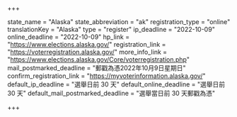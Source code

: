 +++

state_name = "Alaska"
state_abbreviation = "ak"
registration_type = "online"
translationKey = "Alaska"
type = "register"
ip_deadline = "2022-10-09"
online_deadline = "2022-10-09"
hp_link = "https://www.elections.alaska.gov/"
registration_link = "https://voterregistration.alaska.gov/"
more_info_link = "https://www.elections.alaska.gov/Core/voterregistration.php"
mail_postmarked_deadline = "郵戳為憑2022年10月9日星期日"
confirm_registration_link = "https://myvoterinformation.alaska.gov/"
default_ip_deadline = "選舉日前 30 天"
default_online_deadline = "選舉日前 30 天"
default_mail_postmarked_deadline = "選舉當日前 30 天郵戳為憑"

+++